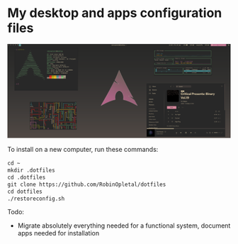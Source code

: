 # My desktop and apps configuration files

![Alt text](Pictures/cool_screenshots/1587724205.png?raw=true "The View")

To install on a new computer, run these commands:

```
cd ~
mkdir .dotfiles
cd .dotfiles
git clone https://github.com/RobinOpletal/dotfiles
cd dotfiles
./restoreconfig.sh
```

Todo:

* Migrate absolutely everything needed for a functional system, document apps
needed for installation
